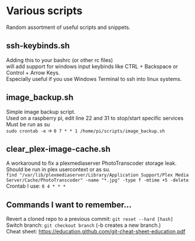 # Various scripts
Random assortment of useful scripts and snippets.

## ssh-keybinds.sh
Adding this to your bashrc (or other rc files)\
will add support for windows input keybinds like CTRL + Backspace or Control + Arrow Keys.\
Especially useful if you use Windows Terminal to ssh into linux systems.

## image_backup.sh
Simple image backup script.\
Used on a raspberry pi, edit line 22 and 31 to stop/start specific services\
Must be run as su\
`sudo crontab -e` -> `0 7 * * 1 /home/pi/scripts/image_backup.sh`

## clear_plex-image-cache.sh
A workaround to fix a plexmediaserver PhotoTranscoder storage leak.\
Should be run in plex usercontext or as su.\
`find "/var/lib/plexmediaserver/Library/Application Support/Plex Media Server/Cache/PhotoTranscoder" -name "*.jpg" -type f -mtime +5 -delete`\
Crontab I use: `0 4 * * *`

## Commands I want to remember...
Revert a cloned repo to a previous commit: `git reset --hard [hash]`  
Switch branch: `git checkout branch` (-b creates a new branch.)  
Cheat sheet: https://education.github.com/git-cheat-sheet-education.pdf  